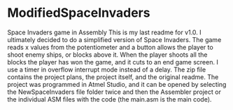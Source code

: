 # ModifiedSpaceInvaders
Space Invaders game in Assembly 
This is my last readme for v1.0. I ultimately decided to do a simplified version of Space Invaders. 
The game reads x values from the potentiometer and a button allows the player to shoot enemy ships, or blocks above it.
When the player shoots all the blocks the player has won the game, and it cuts to an end game screen. 
I use a timer in overflow interrupt mode instead of a delay. The zip file contains the project plans, the project itself, and the original readme. The project was programmed in Atmel Studio, and it can be opened by selecting the NewSpaceInvaders file folder twice and then the Assembler project or the individual ASM files with the code (the main.asm is the main code).
